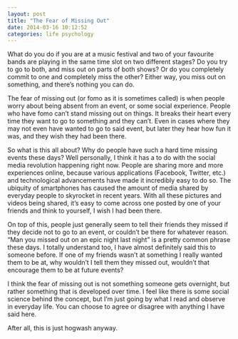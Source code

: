 ```yaml
---
layout: post
title: "The Fear of Missing Out"
date: 2014-03-16 10:12:52
categories: life psychology
---
```


What do you do if you are at a music festival and two of your favourite bands are playing in the same time slot on two different stages? Do you try to go to both, and miss out on parts of both shows? Or do you completely commit to one and completely miss the other? Either way, you miss out on something, and there’s nothing you can do.

The fear of missing out (or fomo as it is sometimes called) is when people worry about being absent from an event, or some social experience. People who have fomo can’t stand missing out on things. It breaks their heart every time they want to go to something and they can’t. Even in cases where they may not even have wanted to go to said event, but later they hear how fun it was, and they wish they had been there.

So what is this all about? Why do people have such a hard time missing events these days? Well personally, I think it has a to do with the social media revolution happening right now. People are sharing more and more experiences online, because various applications (Facebook, Twitter, etc.) and technological advancements have made it incredibly easy to do so. The ubiquity of smartphones has caused the amount of media shared by everyday people to skyrocket in recent years. With all these pictures and videos being shared, it’s easy to come across one posted by one of your friends and think to yourself, I wish I had been there.

On top of this, people just generally seem to tell their friends they missed if they decide not to go to an event, or couldn’t be there for whatever reason. “Man you missed out on an epic night last night” is a pretty common phrase these days. I totally understand too, I have almost definitely said this to someone before. If one of my friends wasn’t at something I really wanted them to be at, why wouldn’t I tell them they missed out, wouldn’t that encourage them to be at future events?

I think the fear of missing out is not something someone gets overnight, but rather something that is developed over time. I feel like there is some social science behind the concept, but I’m just going by what I read and observe in everyday life. You can choose to agree or disagree with anything I have said here.

After all, this is just hogwash anyway.
